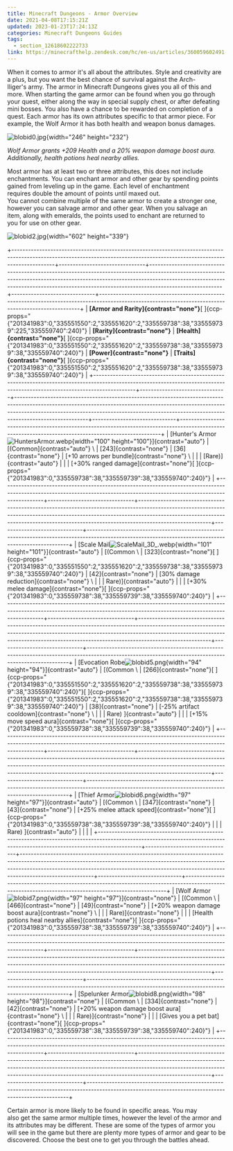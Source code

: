 ```yaml
---
title: Minecraft Dungeons - Armor Overview
date: 2021-04-08T17:15:21Z
updated: 2023-01-23T17:24:13Z
categories: Minecraft Dungeons Guides
tags:
  - section_12618602222733
link: https://minecrafthelp.zendesk.com/hc/en-us/articles/360059602491-Minecraft-Dungeons-Armor-Overview
---
```


When it comes to armor it's all about the attributes. Style and creativity are a plus, but you want the best chance of survival against the Arch-Iliger's army. The armor in Minecraft Dungeons gives you all of this and more. When starting the game armor can be found when you go through your quest, either along the way in special supply chest, or after defeating mini bosses. You also have a chance to be rewarded on completion of a quest. Each armor has its own attributes specific to that armor piece. For example, the Wolf Armor it has both health and weapon bonus damages. 

![blobid0.jpg](https://minecrafthelp.zendesk.com/hc/article_attachments/360091936551/blobid0.jpg){width="246" height="232"}

*Wolf Armor grants +209 Health and a 20% weapon damage boost aura. Additionally, health potions heal nearby allies.*

Most armor has at least two or three attributes, this does not include enchantments. You can enchant armor and other gear by spending points gained from leveling up in the game. Each level of enchantment requires double the amount of points until maxed out. You cannot combine multiple of the same armor to create a stronger one, however you can salvage armor and other gear. When you salvage an item, along with emeralds, the points used to enchant are returned to you for use on other gear. 

![blobid2.jpg](https://minecrafthelp.zendesk.com/hc/article_attachments/360091936631/blobid2.jpg){width="602" height="339"}

+---------------------------------------------------------------------------------------------------------------------------------------------------------------------------+-------------------------------+--------------------------------------------------------------------------------------------------------------------------------------------------------------------------------------------------------------------------------------------------------------------+------------------------------+-----------------------------------------------------------------------------------------------------------------------------------------------------+
| **[Armor and Rarity]{contrast="none"}**[ ]{ccp-props="{\"201341983\":0,\"335551550\":2,\"335551620\":2,\"335559738\":38,\"335559739\":225,\"335559740\":240}"}            | **[Rarity]{contrast="none"}** | **[Health]{contrast="none"}**[ ]{ccp-props="{\"201341983\":0,\"335551550\":2,\"335551620\":2,\"335559738\":38,\"335559739\":38,\"335559740\":240}"}                                                                                                                | **[Power]{contrast="none"}** | **[Traits]{contrast="none"}**[ ]{ccp-props="{\"201341983\":0,\"335551550\":2,\"335551620\":2,\"335559738\":38,\"335559739\":38,\"335559740\":240}"} |
+---------------------------------------------------------------------------------------------------------------------------------------------------------------------------+-------------------------------+--------------------------------------------------------------------------------------------------------------------------------------------------------------------------------------------------------------------------------------------------------------------+------------------------------+-----------------------------------------------------------------------------------------------------------------------------------------------------+
| [Hunter\'s Armor![HuntersArmor.webp](https://minecrafthelp.zendesk.com/hc/article_attachments/360091937111/HuntersArmor.webp){width="100" height="100"}]{contrast="auto"} | [(Common]{contrast="auto"} \  | [243]{contrast="none"}                                                                                                                                                                                                                                             | [36]{contrast="none"}        | [+10 arrows per bundle]{contrast="none"} \                                                                                                          |
|                                                                                                                                                                           | [Rare)]{contrast="auto"}      |                                                                                                                                                                                                                                                                    |                              | [+30% ranged damage]{contrast="none"}[ ]{ccp-props="{\"201341983\":0,\"335559738\":38,\"335559739\":38,\"335559740\":240}"}                         |
+---------------------------------------------------------------------------------------------------------------------------------------------------------------------------+-------------------------------+--------------------------------------------------------------------------------------------------------------------------------------------------------------------------------------------------------------------------------------------------------------------+------------------------------+-----------------------------------------------------------------------------------------------------------------------------------------------------+
| [Scale Mail![ScaleMail_3D\_.webp](https://minecrafthelp.zendesk.com/hc/article_attachments/360091941832/ScaleMail_3D_.webp){width="101" height="101"}]{contrast="auto"}   | [(Common \                    | [323]{contrast="none"}[ ]{ccp-props="{\"201341983\":0,\"335551550\":2,\"335551620\":2,\"335559738\":38,\"335559739\":38,\"335559740\":240}"}                                                                                                                       | [42]{contrast="none"}        | [30% damage reduction]{contrast="none"} \                                                                                                           |
|                                                                                                                                                                           | Rare)]{contrast="auto"}       |                                                                                                                                                                                                                                                                    |                              | [+30% melee damage]{contrast="none"}[ ]{ccp-props="{\"201341983\":0,\"335559738\":38,\"335559739\":38,\"335559740\":240}"}                          |
+---------------------------------------------------------------------------------------------------------------------------------------------------------------------------+-------------------------------+--------------------------------------------------------------------------------------------------------------------------------------------------------------------------------------------------------------------------------------------------------------------+------------------------------+-----------------------------------------------------------------------------------------------------------------------------------------------------+
| [Evocation Robe![blobid5.png](https://minecrafthelp.zendesk.com/hc/article_attachments/360091941932/blobid5.png){width="94" height="94"}]{contrast="auto"}                | [(Common \                    | [266]{contrast="none"}[ ]{ccp-props="{\"201341983\":0,\"335551550\":2,\"335551620\":2,\"335559738\":38,\"335559739\":38,\"335559740\":240}"}[ ]{ccp-props="{\"201341983\":0,\"335551550\":2,\"335551620\":2,\"335559738\":38,\"335559739\":38,\"335559740\":240}"} | [38]{contrast="none"}        | [-25% artifact cooldown]{contrast="none"} \                                                                                                         |
|                                                                                                                                                                           | Rare) ]{contrast="auto"}      |                                                                                                                                                                                                                                                                    |                              | [+15% move speed aura]{contrast="none"}[ ]{ccp-props="{\"201341983\":0,\"335559738\":38,\"335559739\":38,\"335559740\":240}"}                       |
+---------------------------------------------------------------------------------------------------------------------------------------------------------------------------+-------------------------------+--------------------------------------------------------------------------------------------------------------------------------------------------------------------------------------------------------------------------------------------------------------------+------------------------------+-----------------------------------------------------------------------------------------------------------------------------------------------------+
| [Thief Armor![blobid6.png](https://minecrafthelp.zendesk.com/hc/article_attachments/360091941972/blobid6.png){width="97" height="97"}]{contrast="auto"}                   | [(Common \                    | [347]{contrast="none"}                                                                                                                                                                                                                                             | [43]{contrast="none"}        | [+25% melee attack speed]{contrast="none"}[ ]{ccp-props="{\"201341983\":0,\"335559738\":38,\"335559739\":38,\"335559740\":240}"}                    |
|                                                                                                                                                                           | Rare) ]{contrast="auto"}      |                                                                                                                                                                                                                                                                    |                              |                                                                                                                                                     |
+---------------------------------------------------------------------------------------------------------------------------------------------------------------------------+-------------------------------+--------------------------------------------------------------------------------------------------------------------------------------------------------------------------------------------------------------------------------------------------------------------+------------------------------+-----------------------------------------------------------------------------------------------------------------------------------------------------+
| [Wolf Armor![blobid7.png](https://minecrafthelp.zendesk.com/hc/article_attachments/360091937391/blobid7.png){width="97" height="97"}]{contrast="none"}                    | [(Common \                    | [466]{contrast="none"}                                                                                                                                                                                                                                             | [49]{contrast="none"}        | [+20% weapon damage boost aura]{contrast="none"} \                                                                                                  |
|                                                                                                                                                                           | Rare)]{contrast="none"}       |                                                                                                                                                                                                                                                                    |                              | [Health potions heal nearby allies]{contrast="none"}[ ]{ccp-props="{\"201341983\":0,\"335559738\":38,\"335559739\":38,\"335559740\":240}"}          |
+---------------------------------------------------------------------------------------------------------------------------------------------------------------------------+-------------------------------+--------------------------------------------------------------------------------------------------------------------------------------------------------------------------------------------------------------------------------------------------------------------+------------------------------+-----------------------------------------------------------------------------------------------------------------------------------------------------+
| [Spelunker Armor![blobid8.png](https://minecrafthelp.zendesk.com/hc/article_attachments/360091937431/blobid8.png){width="98" height="98"}]{contrast="none"}               | [(Common \                    | [334]{contrast="none"}                                                                                                                                                                                                                                             | [42]{contrast="none"}        | [+20% weapon damage boost aura]{contrast="none"} \                                                                                                  |
|                                                                                                                                                                           | Rare)]{contrast="none"}       |                                                                                                                                                                                                                                                                    |                              | [Gives you a pet bat]{contrast="none"}[ ]{ccp-props="{\"201341983\":0,\"335559738\":38,\"335559739\":38,\"335559740\":240}"}                        |
+---------------------------------------------------------------------------------------------------------------------------------------------------------------------------+-------------------------------+--------------------------------------------------------------------------------------------------------------------------------------------------------------------------------------------------------------------------------------------------------------------+------------------------------+-----------------------------------------------------------------------------------------------------------------------------------------------------+

Certain armor is more likely to be found in specific areas. You may also get the same armor multiple times, however the level of the armor and its attributes may be different. These are some of the types of armor you will see in the game but there are plenty more types of armor and gear to be discovered. Choose the best one to get you through the battles ahead.
